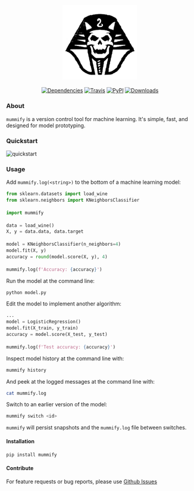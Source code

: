 <h3 align="center">
  <img src="https://raw.githubusercontent.com/maxhumber/mummify/master/assets/mummify.png" width="200px" alt="mummify">
</h3>
<p align="center">
  <a href="https://github.com/maxhumber/gazpacho/blob/master/setup.py"><img alt="Dependencies" src="https://img.shields.io/badge/dependencies-0-green"></a>
  <a href="https://travis-ci.org/maxhumber/mummify"><img alt="Travis" src="https://img.shields.io/travis/maxhumber/mummify.svg"></a>
  <a href="https://pypi.python.org/pypi/mummify"><img alt="PyPI" src="https://img.shields.io/pypi/v/mummify.svg"></a>
  <a href="https://pepy.tech/project/mummify"><img alt="Downloads" src="https://pepy.tech/badge/mummify"></a>  
</p>

### About

`mummify` is a version control tool for machine learning. It's simple, fast, and designed for model prototyping.

### Quickstart

<img src="https://raw.githubusercontent.com/maxhumber/mummify/master/assets/quickstart.gif" width="400px" alt="quickstart">

### Usage

Add `mummify.log(<string>)` to the bottom of a machine learning model:

```python
from sklearn.datasets import load_wine
from sklearn.neighbors import KNeighborsClassifier

import mummify

data = load_wine()
X, y = data.data, data.target

model = KNeighborsClassifier(n_neighbors=4)
model.fit(X, y)
accuracy = round(model.score(X, y), 4)

mummify.log(f'Accuracy: {accuracy}')
```

Run the model at the command line:

```sh
python model.py
```

Edit the model to implement another algorithm:

```python
...
model = LogisticRegression()
model.fit(X_train, y_train)
accuracy = model.score(X_test, y_test)

mummify.log(f'Test accuracy: {accuracy}')
```

Inspect model history at the command line with:

```sh
mummify history
```

And peek at the logged messages at the command line with:

```sh
cat mummify.log
```

Switch to an earlier version of the model:

```sh
mummify switch <id>
```

`mummify` will persist snapshots and the `mummify.log` file between switches.

#### Installation

```sh
pip install mummify
```

#### Contribute

For feature requests or bug reports, please use [Github Issues](https://github.com/maxhumber/chart/issues)
